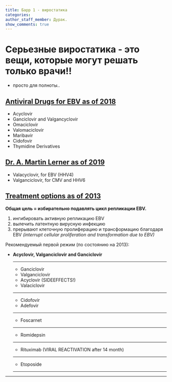 ```yaml
---
title: Барр 1 - виростатика
categories:
author_staff_member: Дурак.
show_comments: true
---
```


# **Серьезные виростатика - это вещи, которые могут решать только врачи!!**
- просто для полноты..

## <a href="https://www.ncbi.nlm.nih.gov/pmc/articles/PMC6025560/pdf/cancers-10-00197.pdf" target="_blank" rel="nofollow">**Antiviral Drugs for EBV as of 2018**</a>
- Acyclovir
- Ganciclovir and Valgancyclovir
- Omaciclovir
- Valomaciclovir
- Maribavir
- Cidofovir
- Thymidine Derivatives

## <a href="https://www.verywellhealth.com/antiviral-protocol-for-chronic-fatigue-syndrome-3972952" target="_blank" rel="nofollow">**Dr. A. Martin Lerner as of 2019**</a>

- Valacyclovir, for EBV (HHV4)
- Valganciclovir, for CMV and HHV6

## <a href="http://www.atmph.org/article.asp?issn=1755-6783;year=2013;volume=6;issue=1;spage=10;epage=13;aulast=Yaro" target="_blank" rel="nofollow">**Treatment options as of 2013**</a>

**Общая цель = избирательно подавлять цикл репликации EBV.**
1. ингибировать активную репликацию EBV
2. вылечить латентную вирусную инфекцию
3. прерывают клеточную пролиферацию и трансформацию благодаря EBV 
*(interrupt cellular proliferation and transformation due to EBV)*  
  

Рекомендуемый первой режим (по состоянию на 2013): 
- **Acyclovir, Valganciclovir and Ganciclovir**

	------------------------
	- Ganciclovir
	- Valganciclovir
	- Acyclovir (SIDEEFFECTS!)
	- Valaciclovir
	- ------------------------
	- Cidofovir
	- Adefovir
	- ------------------------
	- Foscarnet
	- ------------------------
	- Romidepsin 
	- ------------------------
	- Rituximab (VIRAL REACTIVATION after 14 month)
	- ------------------------
	- Etoposide
	- ------------------------




---
  